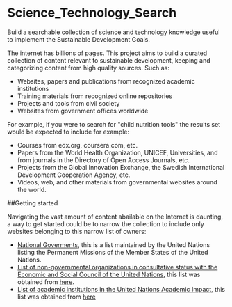 # Science_Technology_Search
Build a searchable collection of science and technology knowledge useful to implement the Sustainable Development Goals.

The internet has billions of pages. This project aims to build a curated collection of content relevant to sustainable development, keeping and categorizing content from high quality sources. Such as:

- Websites, papers and publications from recognized academic institutions
- Training materials from recognized online repositories
- Projects and tools from civil society
- Websites from government offices worldwide

For example, if you were to search for "child nutrition tools" the results set would be expected to include for example:
- Courses from edx.org, coursera.com, etc.
- Papers from the World Health Organization, UNICEF, Universities, and from journals in the Directory of Open Access Journals, etc.
- Projects from the Global Innovation Exchange, the Swedish International Development Cooperation Agency, etc.
- Videos, web, and other materials from governmental websites around the world.

##Getting started

Navigating the vast amount of content abailable on the Internet is daunting, a way to get started could be to narrow the collection to include only websites belonging to this narrow list of owners:

- [National Goverments](http://www.un.org/en/member-states/index.html), this is a list maintained by the United Nations listing the Permanent Missions of the Member States of the United Nations.
- [List of non-governmental organizations in consultative status with the Economic and Social Council of the United Nations](http://www.un.org/ga/search/view_doc.asp?symbol=E/2015/INF/5), this list was obtained from [here](http://csonet.org/).
- [List of academic institutions in the United Nations Academic Impact](https://academicimpact.un.org/sites/academicimpact.un.org/files/UNAI%20MEMBERS%20LIST%20September%202016.pdf), this list was obtained from [here](https://academicimpact.un.org)
